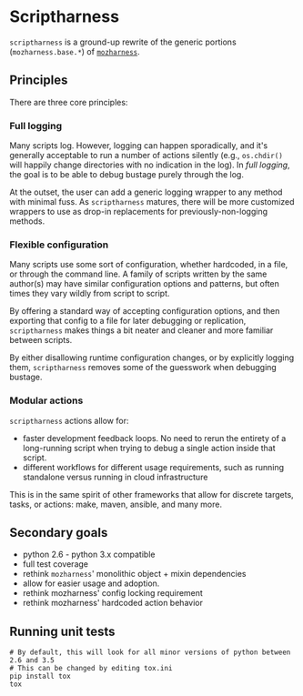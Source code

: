 # Scriptharness
`scriptharness` is a ground-up rewrite of the generic portions (`mozharness.base.*`) of [`mozharness`](https://hg.mozilla.org/build/mozharness).

## Principles

There are three core principles:

### Full logging

Many scripts log.  However, logging can happen sporadically, and it's generally acceptable to run a number of actions silently (e.g., `os.chdir()` will happily change directories with no indication in the log).  In *full logging*, the goal is to be able to debug bustage purely through the log.

At the outset, the user can add a generic logging wrapper to any method with minimal fuss.  As `scriptharness` matures, there will be more customized wrappers to use as drop-in replacements for previously-non-logging methods.

### Flexible configuration

Many scripts use some sort of configuration, whether hardcoded, in a file, or through the command line.  A family of scripts written by the same author(s) may have similar configuration options and patterns, but often times they vary wildly from script to script.

By offering a standard way of accepting configuration options, and then exporting that config to a file for later debugging or replication, `scriptharness` makes things a bit neater and cleaner and more familiar between scripts.

By either disallowing runtime configuration changes, or by explicitly logging them, `scriptharness` removes some of the guesswork when debugging bustage.

### Modular actions

`scriptharness` actions allow for:
* faster development feedback loops.  No need to rerun the entirety of a long-running script when trying to debug a single action inside that script.
* different workflows for different usage requirements, such as running standalone versus running in cloud infrastructure

This is in the same spirit of other frameworks that allow for discrete targets, tasks, or actions: make, maven, ansible, and many more.

## Secondary goals

* python 2.6 - python 3.x compatible
* full test coverage
* rethink `mozharness`' monolithic object + mixin dependencies
 * allow for easier usage and adoption.
* rethink mozharness' config locking requirement
* rethink mozharness' hardcoded action behavior


## Running unit tests
    # By default, this will look for all minor versions of python between 2.6 and 3.5
    # This can be changed by editing tox.ini
    pip install tox
    tox
